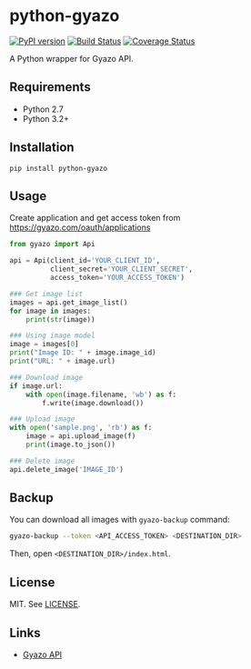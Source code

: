 # python-gyazo
[![PyPI version](https://badge.fury.io/py/python-gyazo.svg)](http://badge.fury.io/py/python-gyazo)
[![Build Status](https://travis-ci.org/ymyzk/python-gyazo.svg?branch=master)](https://travis-ci.org/ymyzk/python-gyazo)
[![Coverage Status](https://coveralls.io/repos/ymyzk/python-gyazo/badge.svg?branch=master)](https://coveralls.io/r/ymyzk/python-gyazo?branch=master)

A Python wrapper for Gyazo API.

## Requirements
* Python 2.7
* Python 3.2+

## Installation
`pip install python-gyazo`

## Usage
Create application and get access token from https://gyazo.com/oauth/applications

```python
from gyazo import Api

api = Api(client_id='YOUR_CLIENT_ID',
          client_secret='YOUR_CLIENT_SECRET',
          access_token='YOUR_ACCESS_TOKEN')

### Get image list
images = api.get_image_list()
for image in images:
    print(str(image))

### Using image model
image = images[0]
print("Image ID: " + image.image_id)
print("URL: " + image.url)

### Download image
if image.url:
    with open(image.filename, 'wb') as f:
        f.write(image.download())

### Upload image
with open('sample.png', 'rb') as f:
    image = api.upload_image(f)
    print(image.to_json())

### Delete image
api.delete_image('IMAGE_ID')
```

## Backup
You can download all images with `gyazo-backup` command:

```bash
gyazo-backup --token <API_ACCESS_TOKEN> <DESTINATION_DIR>
```

Then, open `<DESTINATION_DIR>/index.html`.

## License
MIT. See [LICENSE](LICENSE).

## Links
* [Gyazo API](https://gyazo.com/api/docs)
